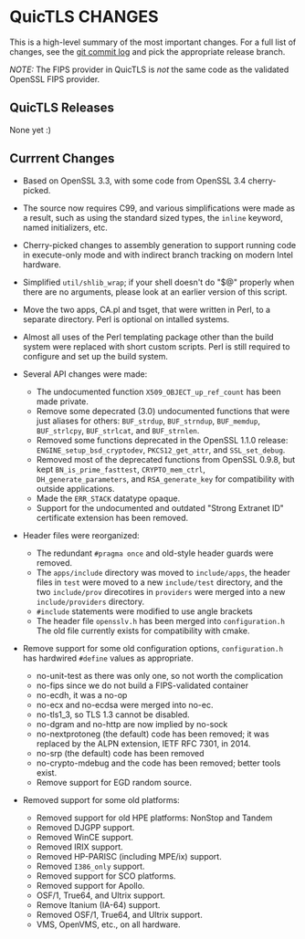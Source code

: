 QuicTLS CHANGES
===============

This is a high-level summary of the most important changes.
For a full list of changes, see the [git commit log][log] and
pick the appropriate release branch.

  [log]: https://github.com/quictls/quictls/commits/

*NOTE:*
The FIPS provider in QuicTLS is *not* the same code as the validated
OpenSSL FIPS provider.

QuicTLS Releases
----------------
None yet :)

Currrent Changes
----------------
- Based on OpenSSL 3.3, with some code from OpenSSL 3.4 cherry-picked.

- The source now requires C99, and various simplifications were made
as a result, such as using the standard sized types, the `inline`
keyword, named initializers, etc.

- Cherry-picked changes to assembly generation to support running code
in execute-only mode and with indirect branch tracking on modern Intel
hardware.

- Simplified `util/shlib_wrap`; if your shell doesn't do "$@" properly
when there are no arguments, please look at an earlier version of
this script.

- Move the two apps, CA.pl and tsget, that were written in Perl, to a
separate directory. Perl is optional on intalled systems.

- Almost all uses of the Perl templating package other than the build
system were replaced with short custom scripts. Perl is still required
to configure and set up the build system.

- Several API changes were made:
  - The undocumented function `X509_OBJECT_up_ref_count` has been
made private.
  - Remove some depecrated (3.0) undocumented functions that were just
aliases for others: `BUF_strdup`, `BUF_strndup`, `BUF_memdup`,
`BUF_strlcpy`, `BUF_strlcat`, and `BUF_strnlen`.
  - Removed some functions deprecated in the OpenSSL 1.1.0 release:
`ENGINE_setup_bsd_cryptodev`, `PKCS12_get_attr`, and `SSL_set_debug`.
  - Removed most of the deprecated functions from OpenSSL 0.9.8, but kept
`BN_is_prime_fasttest`, `CRYPTO_mem_ctrl`, `DH_generate_parameters`, and
`RSA_generate_key` for compatibility with outside applications.
  - Made the `ERR_STACK` datatype opaque.
  - Support for the undocumented and outdated "Strong Extranet ID"
certificate extension has been removed.

- Header files were reorganized:
  - The redundant `#pragma once` and old-style header guards were removed.
  - The `apps/include` directory was moved to `include/apps`, the header files
in `test` were moved to a new `include/test` directory, and the two
`include/prov` direcotires in `providers` were merged into a new
`include/providers` directory.
  - `#include` statements were modified to use angle brackets
  - The header file `opensslv.h` has been merged into `configuration.h`
The old file currently exists for compatibility with cmake.

- Remove support for some old configuration options, `configuration.h`
has hardwired `#define` values as appropriate.
  - no-unit-test as there was only one, so not worth the complication
  - no-fips since we do not build a FIPS-validated container
  - no-ecdh, it was a no-op
  - no-ecx and no-ecdsa were merged into no-ec.
  - no-tls1_3, so TLS 1.3 cannot be disabled.
  - no-dgram and no-http are now implied by no-sock
  - no-nextprotoneg (the default) code has been removed; it was
replaced by the ALPN extension, IETF RFC 7301, in 2014.
  - no-srp (the default) code has been removed
  - no-crypto-mdebug and the code has been removed; better tools exist.
  - Remove support for EGD random source.

- Removed support for some old platforms:
  - Removed support for old HPE platforms: NonStop and Tandem
  - Removed DJGPP support.
  - Removed WinCE support.
  - Removed IRIX support.
  - Removed HP-PARISC (including MPE/ix) support.
  - Removed `I386_only` support.
  - Removed support for SCO platforms.
  - Removed support for Apollo.
  - OSF/1, True64, and Ultrix support.
  - Remove Itanium (IA-64) support.
  - Removed OSF/1, True64, and Ultrix support.
  - VMS, OpenVMS, etc., on all hardware.
